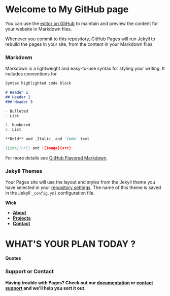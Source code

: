 # Welcome to My GitHub page 

You can use the [editor on GitHub](https://github.com/vinayyellaram/vinay/edit/master/README.md) to maintain and preview the content for your website in Markdown files.

Whenever you commit to this repository, GitHub Pages will run [Jekyll](https://jekyllrb.com/) to rebuild the pages in your site, from the content in your Markdown files.

### Markdown

Markdown is a lightweight and easy-to-use syntax for styling your writing. It includes conventions for

```markdown
Syntax highlighted code block

# Header 1
## Header 2
### Header 3

- Bulleted
- List

1. Numbered
2. List

**Bold** and _Italic_ and `Code` text

[Link](url) and ![Image](src)
```

For more details see [GitHub Flavored Markdown](https://guides.github.com/features/mastering-markdown/).

### Jekyll Themes

Your Pages site will use the layout and styles from the Jekyll theme you have selected in your [repository settings](https://github.com/vinayyellaram/vinay/settings). The name of this theme is saved in the Jekyll `_config.yml` configuration file.

  
<!DOCTYPE html>
<html lang="en">
<head>
 <meta charset="UTF-8">
 <meta name="viewport" content="width=device-width, initial-scale=1.0">
 <meta http-equiv="X-UA-Compatible" content="ie=edge">
 <link href="https://fonts.googleapis.com/css?family=Muli&display=swap" rel="stylesheet">
 <title>My Website</title>
<link rel="stylesheet" href="style.css">
<script src="javascript.js"></script>
</head>
<body>

 <div class="setion">
 <!--Navbar-->
<div class="navbar">
<div id="icon"><b>Wick<b></div>
<div id="sidebar">
<ul>
 <li><a href="#About">About</a></li>
 <li><a href="#About">Projects</a></li>
 <li><a href="#About">Contact</a></li>
</ul> 
</div>
</div>


<!-- Content -->

 <div id="content">
 <div class="caption">
 <div id="Date"></div>
 <div id="Time"></div>
 <h1>WHAT'S YOUR PLAN TODAY ?</h1>
 <div id="quotes">Quotes</div>
 </div>
</div>
 </div>
 

<div class="About">
</div>

</body></html>


### Support or Contact

Having trouble with Pages? Check out our [documentation](https://help.github.com/categories/github-pages-basics/) or [contact support](https://github.com/contact) and we’ll help you sort it out.
